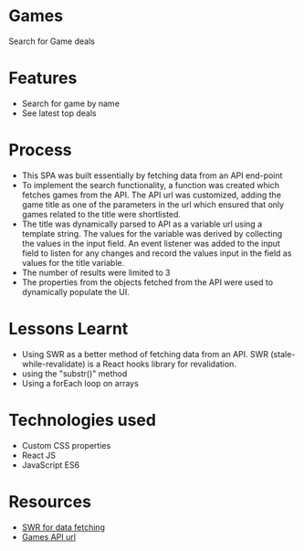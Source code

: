 # Games
 Search for Game deals

# Features
- Search for game by name
- See latest top deals

# Process
- This SPA was built essentially by fetching data from an API end-point
- To implement the search functionality, a function was created which fetches games from the API. The API url was customized, adding the game title as one of the parameters in the url which ensured that only games related to the title were shortlisted. 
- The title was dynamically parsed to API as a variable url using a template string. The values for the variable was derived by collecting the values in the input field. An event listener was added to the input field to listen for any changes and record the values input in the field as values for the title variable.
- The number of results were limited to 3
- The properties from the objects fetched from the API were used to dynamically populate the UI.


# Lessons Learnt
- Using SWR as a better method of fetching data from an API. SWR (stale-while-revalidate) is a React hooks library for revalidation.
- using the "substr()" method 
- Using a forEach loop on arrays

# Technologies used 
- Custom CSS properties
- React JS
- JavaScript ES6

# Resources
- [SWR for data fetching](https://swr.vercel.app/docs/data-fetching)
- [Games API url](https://www.cheapshark.com/api/1.0/games)


